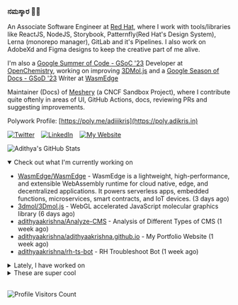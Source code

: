 ### ನಮಸ್ಕಾರ 🙏🏼
  
An Associate Software Engineer at [Red Hat](https://www.redhat.com), where I work with tools/libraries like ReactJS, NodeJS, Storybook, Patternfly(Red Hat's Design System), Lerna (monorepo manager), GitLab and it's Pipelines. I also work on AdobeXd and Figma designs to keep the creative part of me alive.

I'm also a [Google Summer of Code - GSoC '23](https://summerofcode.withgoogle.com/) Developer at [OpenChemistry](https://openchemistry.org), working on improving [3DMol.js](https://github.com/3dmol/3Dmol.js) and a [Google Season of Docs - GSoD '23](https://developers.google.com/season-of-docs) Writer at [WasmEdge](https://github.com/WasmEdge)

Maintainer (Docs) of [Meshery](https://github.com/meshery) (a CNCF Sandbox Project), where I contribute quite oftenly in areas of UI, GitHub Actions, docs, reviewing PRs and suggesting improvements.

Polywork Profile: [https://poly.me/adiiikris](https://poly.adikris.in)

[![Twitter](https://img.shields.io/badge/-@adii_kris-%231DA1F2?style=for-the-badge&logo=twitter&logoColor=ffffff)](https:/twitter.adikris.in) &ensp;
[![LinkedIn](https://img.shields.io/badge/-Adithya%20Krishna-%230A67C3?style=for-the-badge&logo=linkedin&logoColor=ffffff)](https://linkedin.adikris.in/) &ensp;
[![My Website](https://img.shields.io/badge/-My%20Website-%230A67C3?style=for-the-badge)](https://adikris.in/)



![Adithya's GitHub Stats](https://github-readme-stats.vercel.app/api?username=adithyaakrishna&show_icons=true&hide_border=true&title_color=fff&icon_color=79ff97&text_color=9f9f9f&bg_color=151515)


<details open="true">
  <summary>Check out what I'm currently working on</summary>
  
  - [WasmEdge/WasmEdge](https://github.com/WasmEdge/WasmEdge) - WasmEdge is a lightweight, high-performance, and extensible WebAssembly runtime for cloud native, edge, and decentralized applications. It powers serverless apps, embedded functions, microservices, smart contracts, and IoT devices. (3 days ago)
  - [3dmol/3Dmol.js](https://github.com/3dmol/3Dmol.js) - WebGL accelerated JavaScript molecular graphics library (6 days ago)
  - [adithyaakrishna/Analyze-CMS](https://github.com/adithyaakrishna/Analyze-CMS) - Analysis of Different Types of CMS (1 week ago)
  - [adithyaakrishna/adithyaakrishna.github.io](https://github.com/adithyaakrishna/adithyaakrishna.github.io) - My Portfolio Website (1 week ago)
  - [adithyaakrishna/rh-ts-bot](https://github.com/adithyaakrishna/rh-ts-bot) - RH Troubleshoot Bot (1 week ago)
</details>

<details>
  <summary>Lately, I have worked on</summary>
  
  - [fix: background image on signin/signup loads slower than the components](https://github.com/documenso/documenso/pull/320) on [documenso/documenso](https://github.com/documenso/documenso) (1 day ago)
  - [feat: added eslint rules to handle promises](https://github.com/documenso/documenso/pull/316) on [documenso/documenso](https://github.com/documenso/documenso) (1 day ago)
  - [fix: removed unnecessary whitespace before className](https://github.com/documenso/documenso/pull/314) on [documenso/documenso](https://github.com/documenso/documenso) (2 days ago)
  - [feat: improve readability and rendering of some components](https://github.com/documenso/documenso/pull/313) on [documenso/documenso](https://github.com/documenso/documenso) (2 days ago)
  - [feat: added sharp package for NextJS13 image optimizations](https://github.com/documenso/documenso/pull/310) on [documenso/documenso](https://github.com/documenso/documenso) (3 days ago)
</details>

<details>
  <summary>These are super cool</summary>
  
  - [resonatehq/durable-promise](https://github.com/resonatehq/durable-promise) - Durable Promise Specification (1 day ago)
  - [antfu/taze](https://github.com/antfu/taze) - 🥦 A modern cli tool that keeps your deps fresh (1 day ago)
  - [dchest/tweetnacl-js](https://github.com/dchest/tweetnacl-js) - Port of TweetNaCl cryptographic library to JavaScript (3 days ago)
  - [twpayne/chezmoi](https://github.com/twpayne/chezmoi) - Manage your dotfiles across multiple diverse machines, securely. (4 days ago)
  - [kdeldycke/awesome-falsehood](https://github.com/kdeldycke/awesome-falsehood) - 😱 Falsehoods Programmers Believe in (4 days ago)
</details>

<br> 

![Profile Visitors Count](https://profile-counter.glitch.me/adithyaakrishna/count.svg)
